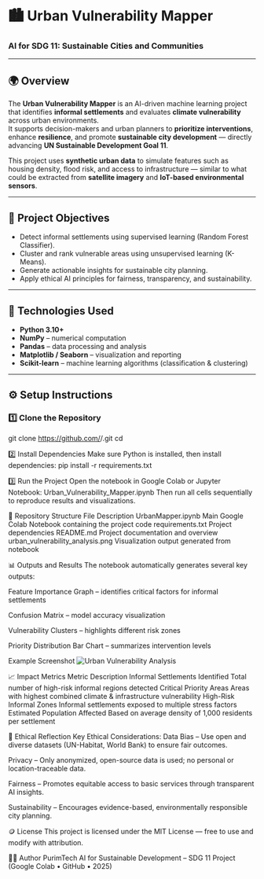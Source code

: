 # 🏙️ Urban Vulnerability Mapper  
### **AI for SDG 11: Sustainable Cities and Communities**

---

## 🌍 Overview  
The **Urban Vulnerability Mapper** is an AI-driven machine learning project that identifies **informal settlements** and evaluates **climate vulnerability** across urban environments.  
It supports decision-makers and urban planners to **prioritize interventions**, enhance **resilience**, and promote **sustainable city development** — directly advancing **UN Sustainable Development Goal 11**.

This project uses **synthetic urban data** to simulate features such as housing density, flood risk, and access to infrastructure — similar to what could be extracted from **satellite imagery** and **IoT-based environmental sensors**.

---

## 🎯 Project Objectives
- Detect informal settlements using supervised learning (Random Forest Classifier).  
- Cluster and rank vulnerable areas using unsupervised learning (K-Means).  
- Generate actionable insights for sustainable city planning.  
- Apply ethical AI principles for fairness, transparency, and sustainability.

---

## 🧠 Technologies Used
- **Python 3.10+**
- **NumPy** – numerical computation  
- **Pandas** – data processing and analysis  
- **Matplotlib / Seaborn** – visualization and reporting  
- **Scikit-learn** – machine learning algorithms (classification & clustering)

---

## ⚙️ Setup Instructions

### 1️⃣ Clone the Repository
git clone https://github.com/<your-username>/<your-repo-name>.git
cd <your-repo-name>

2️⃣ Install Dependencies
Make sure Python is installed, then install dependencies:
pip install -r requirements.txt

3️⃣ Run the Project
Open the notebook in Google Colab or Jupyter Notebook:
Urban_Vulnerability_Mapper.ipynb
Then run all cells sequentially to reproduce results and visualizations.

📂 Repository Structure
File	Description
UrbanMapper.ipynb	Main Google Colab Notebook containing the project code
requirements.txt	Project dependencies
README.md	Project documentation and overview
urban_vulnerability_analysis.png	Visualization output generated from notebook

📊 Outputs and Results
The notebook automatically generates several key outputs:

Feature Importance Graph – identifies critical factors for informal settlements

Confusion Matrix – model accuracy visualization

Vulnerability Clusters – highlights different risk zones

Priority Distribution Bar Chart – summarizes intervention levels

Example Screenshot 
![Urban Vulnerability Analysis](urban_vulnerability_analysis.png)

📈 Impact Metrics
Metric	Description
Informal Settlements Identified	Total number of high-risk informal regions detected
Critical Priority Areas	Areas with highest combined climate & infrastructure vulnerability
High-Risk Informal Zones	Informal settlements exposed to multiple stress factors
Estimated Population Affected	Based on average density of 1,000 residents per settlement

🧩 Ethical Reflection
Key Ethical Considerations:
Data Bias – Use open and diverse datasets (UN-Habitat, World Bank) to ensure fair outcomes.

Privacy – Only anonymized, open-source data is used; no personal or location-traceable data.

Fairness – Promotes equitable access to basic services through transparent AI insights.

Sustainability – Encourages evidence-based, environmentally responsible city planning.

🪙 License
This project is licensed under the MIT License — free to use and modify with attribution.

👩‍💻 Author
PurimTech
AI for Sustainable Development – SDG 11 Project
(Google Colab • GitHub • 2025)

